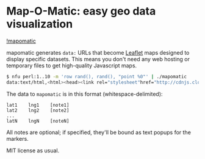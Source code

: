 # Map-O-Matic: easy geo data visualization
[!mapomatic](http://spencertipping.com/bassomatic.jpg)

mapomatic generates `data:` URLs that become [Leaflet](http://leafletjs.com)
maps designed to display specific datasets. This means you don't need any web
hosting or temporary files to get high-quality Javascript maps.

```sh
$ nfu perl:1..10 -m 'row rand(), rand(), "point %0"' | ./mapomatic
data:text/html,<html><head><link rel="stylesheet"href="http://cdnjs.cloudflare.com/ajax/libs/leaflet/0.7.3/leaflet.css"/><script src="http://cdnjs.cloudflare.com/ajax/libs/leaflet/0.7.3/leaflet.js"></script><script src="http://code.jquery.com/jquery-1.11.3.min.js"></script><style>body {margin: 0}</style></head><body id='map'><script type='geodata'>0.03794717959045 0.294340659023391~0.141252322160778 0.337141188184383~0.532424359710678 0.174989649312906~0.894442954703063 0.0753170373328302~0.660416424498553 0.939706658770547~0.0644406422668844 0.109259113426994~0.118253071356765 0.15097694642624~0.819710435186149 0.981004447530829~0.639516767784531 0.997362260123765~0.462696370732782 0.771720845558782~0.510691538287478 0.143688347704071</script><script>$(function () {var rf = function () {if ($('#map').height() !== $(window).height())$('#map').height($(window).height());};$(window).resize(rf);setTimeout(rf, 100);var m = L.map('map');L.tileLayer('http://{s}.tile.osm.org/{z}/{x}/{y}.png',{attribution: '&copy; <a href="http://osm.org/copyright">OpenStreetMap</a> contributors'}).addTo(m);var sy = 0, sx = 0;var ls = $('script[type="geodata"]').text().replace(/^\s*|\s*$/g, '').split(/~/);for (var i = 0, l = ls.length; i < l; ++i) {var ps = ls[i].split(/\s+/);var ll = [+ps[0], +ps[1]];L.marker(ll).addTo(m).bindPopup(ps.slice(2).join(' '));sy += ll[0];sx += ll[1];}m.setView([sy / ls.length, sx / ls.length], 4);});</script></body></html>
```

The data to `mapomatic` is in this format (whitespace-delimited):

```
lat1    lng1    [note1]
lat2    lng2    [note2]
...
latN    lngN    [noteN]
```

All notes are optional; if specified, they'll be bound as text popups for the
markers.

MIT license as usual.
